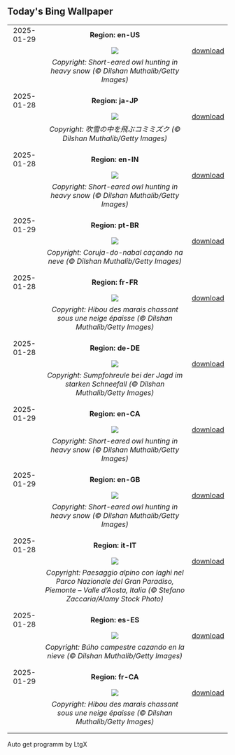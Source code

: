 ## Today's Bing Wallpaper
|      |      |      |
| :----: | :----: | :----: |
|2025-01-29|**Region: en-US**||
||![](https://www.bing.com/th?id=OHR.FlyingOwl_EN-US8779625388_UHD.jpg&pid=hp&w=1152&h=648&rs=1&c=4)| [download](https://www.bing.com/th?id=OHR.FlyingOwl_EN-US8779625388_UHD.jpg)|
||*Copyright: Short-eared owl hunting in heavy snow (© Dilshan Muthalib/Getty Images)*
||
|||
|2025-01-28|**Region: ja-JP**||
||![](https://www.bing.com/th?id=OHR.FlyingOwl_JA-JP5099744024_UHD.jpg&pid=hp&w=1152&h=648&rs=1&c=4)| [download](https://www.bing.com/th?id=OHR.FlyingOwl_JA-JP5099744024_UHD.jpg)|
||*Copyright: 吹雪の中を飛ぶコミミズク (© Dilshan Muthalib/Getty Images)*
||
|||
|2025-01-28|**Region: en-IN**||
||![](https://www.bing.com/th?id=OHR.FlyingOwl_EN-IN1693196635_UHD.jpg&pid=hp&w=1152&h=648&rs=1&c=4)| [download](https://www.bing.com/th?id=OHR.FlyingOwl_EN-IN1693196635_UHD.jpg)|
||*Copyright: Short-eared owl hunting in heavy snow (© Dilshan Muthalib/Getty Images)*
||
|||
|2025-01-29|**Region: pt-BR**||
||![](https://www.bing.com/th?id=OHR.FlyingOwl_PT-BR5034009033_UHD.jpg&pid=hp&w=1152&h=648&rs=1&c=4)| [download](https://www.bing.com/th?id=OHR.FlyingOwl_PT-BR5034009033_UHD.jpg)|
||*Copyright: Coruja-do-nabal caçando na neve (© Dilshan Muthalib/Getty Images)*
||
|||
|2025-01-28|**Region: fr-FR**||
||![](https://www.bing.com/th?id=OHR.FlyingOwl_FR-FR1750905079_UHD.jpg&pid=hp&w=1152&h=648&rs=1&c=4)| [download](https://www.bing.com/th?id=OHR.FlyingOwl_FR-FR1750905079_UHD.jpg)|
||*Copyright: Hibou des marais chassant sous une neige épaisse (© Dilshan Muthalib/Getty Images)*
||
|||
|2025-01-28|**Region: de-DE**||
||![](https://www.bing.com/th?id=OHR.FlyingOwl_DE-DE4640467598_UHD.jpg&pid=hp&w=1152&h=648&rs=1&c=4)| [download](https://www.bing.com/th?id=OHR.FlyingOwl_DE-DE4640467598_UHD.jpg)|
||*Copyright: Sumpfohreule bei der Jagd im starken Schneefall (© Dilshan Muthalib/Getty Images)*
||
|||
|2025-01-29|**Region: en-CA**||
||![](https://www.bing.com/th?id=OHR.FlyingOwl_EN-CA1475306632_UHD.jpg&pid=hp&w=1152&h=648&rs=1&c=4)| [download](https://www.bing.com/th?id=OHR.FlyingOwl_EN-CA1475306632_UHD.jpg)|
||*Copyright: Short-eared owl hunting in heavy snow (© Dilshan Muthalib/Getty Images)*
||
|||
|2025-01-29|**Region: en-GB**||
||![](https://www.bing.com/th?id=OHR.FlyingOwl_EN-GB0318156254_UHD.jpg&pid=hp&w=1152&h=648&rs=1&c=4)| [download](https://www.bing.com/th?id=OHR.FlyingOwl_EN-GB0318156254_UHD.jpg)|
||*Copyright: Short-eared owl hunting in heavy snow (© Dilshan Muthalib/Getty Images)*
||
|||
|2025-01-28|**Region: it-IT**||
||![](https://www.bing.com/th?id=OHR.Piedmont_IT-IT1689633679_UHD.jpg&pid=hp&w=1152&h=648&rs=1&c=4)| [download](https://www.bing.com/th?id=OHR.Piedmont_IT-IT1689633679_UHD.jpg)|
||*Copyright: Paesaggio alpino con laghi nel Parco Nazionale del Gran Paradiso, Piemonte – Valle d’Aosta, Italia (© Stefano Zaccaria/Alamy Stock Photo)*
||
|||
|2025-01-28|**Region: es-ES**||
||![](https://www.bing.com/th?id=OHR.FlyingOwl_ES-ES3769864994_UHD.jpg&pid=hp&w=1152&h=648&rs=1&c=4)| [download](https://www.bing.com/th?id=OHR.FlyingOwl_ES-ES3769864994_UHD.jpg)|
||*Copyright: Búho campestre cazando en la nieve (© Dilshan Muthalib/Getty Images)*
||
|||
|2025-01-29|**Region: fr-CA**||
||![](https://www.bing.com/th?id=OHR.FlyingOwl_FR-CA9086625004_UHD.jpg&pid=hp&w=1152&h=648&rs=1&c=4)| [download](https://www.bing.com/th?id=OHR.FlyingOwl_FR-CA9086625004_UHD.jpg)|
||*Copyright: Hibou des marais chassant sous une neige épaisse (© Dilshan Muthalib/Getty Images)*
||
|||

Auto get programm by LtgX
